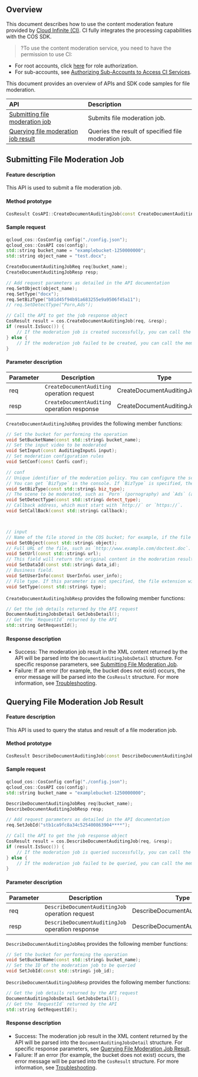 ## Overview
This document describes how to use the content moderation feature provided by [Cloud Infinite (CI)](https://www.tencentcloud.com/document/product/1045). CI fully integrates the processing capabilities with the COS SDK.

>?To use the content moderation service, you need to have the permission to use CI:
- For root accounts, click [here](https://console.cloud.tencent.com/cam/role/grant?roleName=CI_QCSRole&policyName=QcloudCOSDataFullControl,QcloudAccessForCIRole,QcloudPartAccessForCIRole&principal=eyJzZXJ2aWNlIjoiY2kucWNsb3VkLmNvbSJ9&serviceType=%E6%95%B0%E6%8D%AE%E4%B8%87%E8%B1%A1&s_url=https%3A%2F%2Fconsole.cloud.tencent.com%2Fci) for role authorization.
- For sub-accounts, see [Authorizing Sub-Accounts to Access CI Services](https://intl.cloud.tencent.com/document/product/1045/33450).

This document provides an overview of APIs and SDK code samples for file moderation.

| API | Description |
| :----------------------------------------------------------- | :------------------------- |
| [Submitting file moderation job](https://intl.cloud.tencent.com/document/product/436/48258) | Submits file moderation job.   |
| [Querying file moderation job result](https://intl.cloud.tencent.com/document/product/436/48259)  | Queries the result of specified file moderation job. |


## Submitting File Moderation Job

#### Feature description

This API is used to submit a file moderation job.

#### Method prototype

```cpp
CosResult CosAPI::CreateDocumentAuditingJob(const CreateDocumentAuditingJobReq& req, CreateDocumentAuditingJobResp* resp);
```

#### Sample request

```cpp
qcloud_cos::CosConfig config("./config.json");
qcloud_cos::CosAPI cos(config);
std::string bucket_name = "examplebucket-1250000000";
std::string object_name = "test.docx";

CreateDocumentAuditingJobReq req(bucket_name);
CreateDocumentAuditingJobResp resp;

// Add request parameters as detailed in the API documentation
req.SetObject(object_name);
req.SetType("docx");
req.SetBizType("b81d45f94b91a683255e9a9506f45a11");
// req.SetDetectType("Porn,Ads");

// Call the API to get the job response object
CosResult result = cos.CreateDocumentAuditingJob(req, &resp);
if (result.IsSucc()) {
	// If the moderation job is created successfully, you can call the member functions of `CreateDocumentAuditingJobResp`.
} else {
	// If the moderation job failed to be created, you can call the member functions of `CosResult` to output the error message.
}
```


#### Parameter description

| Parameter | Description | Type | Required |
| ---- | ------------------ | ----------------- | -------- |
| req  | `CreateDocumentAuditing` operation request | CreateDocumentAuditingJobReq | Yes       |
| resp | `CreateDocumentAuditing` operation response | CreateDocumentAuditingJobResp | Yes       |

`CreateDocumentAuditingJobReq` provides the following member functions:

```cpp
// Set the bucket for performing the operation
void SetBucketName(const std::string& bucket_name);
// Set the input video to be moderated
void SetInput(const AuditingInput& input);
// Set moderation configuration rules
void SetConf(const Conf& conf);

// conf
// Unique identifier of the moderation policy. You can configure the scenes you want to moderate on the moderation policy page in the console, such as porn, adverting, and illegal information. For configuration guides, see [Setting Moderation Policy](https://intl.cloud.tencent.com/document/product/436/52095).
// You can get `BizType` in the console. If `BizType` is specified, the moderation request will perform moderation based on the scenes configured in the moderation policy.
void SetBizType(const std::string& biz_type);
// The scene to be moderated, such as `Porn` (pornography) and `Ads` (advertising). You can pass in multiple types and separate them by comma, such as `Porn,Ads`. If you need to moderate more scenes, use the `BizType` parameter.
void SetDetectType(const std::string& detect_type);
// Callback address, which must start with `http://` or `https://`.
void SetCallBack(const std::string& callback);



// input
// Name of the file stored in the COS bucket; for example, if the file is `test.doc` in the `test` directory, then the filename is `test/test.doc`. Either `Object` or `Url` can be selected at a time.
void SetObject(const std::string& object);
// Full URL of the file, such as `http://www.example.com/doctest.doc`. Either `Object` or `Url` can be selected at a time.
void SetUrl(const std::string& url);
// This field will return the original content in the moderation result, which can contain up to 512 bytes. You can use this field to uniquely identify the data to be moderated in your business.
void SetDataId(const std::string& data_id);
// Business field.
void SetUserInfo(const UserInfo& user_info);
// File type. If this parameter is not specified, the file extension will be used as the type by default.
void SetType(const std::string& type);

```

`CreateDocumentAuditingJobResp` provides the following member functions:

```cpp
// Get the job details returned by the API request
DocumentAuditingJobsDetail GetJobsDetail();
// Get the `RequestId` returned by the API
std::string GetRequestId();

```

#### Response description

- Success: The moderation job result in the XML content returned by the API will be parsed into the `DocumentAuditingJobsDetail` structure. For specific response parameters, see [Submitting File Moderation Job](https://intl.cloud.tencent.com/document/product/436/48258).
- Failure: If an error (for example, the bucket does not exist) occurs, the error message will be parsed into the `CosResult` structure. For more information, see [Troubleshooting](https://intl.cloud.tencent.com/document/product/436/31525).


## Querying File Moderation Job Result

#### Feature description

This API is used to query the status and result of a file moderation job.

#### Method prototype

```cpp
CosResult DescribeDocumentAuditingJob(const DescribeDocumentAuditingJobReq& req, DescribeDocumentAuditingJobResp* resp);
```

#### Sample request

```cpp
qcloud_cos::CosConfig config("./config.json");
qcloud_cos::CosAPI cos(config);
std::string bucket_name = "examplebucket-1250000000";

DescribeDocumentAuditingJobReq req(bucket_name);
DescribeDocumentAuditingJobResp resp;

// Add request parameters as detailed in the API documentation
req.SetJobId("stb1ca9fc8a34c525400863904****");

// Call the API to get the job response object
CosResult result = cos.DescribeDocumentAuditingJob(req, &resp);
if (result.IsSucc()) {
	// If the moderation job is queried successfully, you can call the member functions of `DescribeDocumentAuditingJobResp`.
} else {
	// If the moderation job failed to be queried, you can call the member functions of `CosResult` to output the error message.
}
```

#### Parameter description

| Parameter | Description | Type | Required |
| ---- | ------------------ | ----------------- | -------- |
| req  | `DescribeDocumentAuditingJob` operation request | DescribeDocumentAuditingJobReq | Yes       |
| resp | `DescribeDocumentAuditingJob` operation response | DescribeDocumentAuditingJobResp | Yes       |

`DescribeDocumentAuditingJobReq` provides the following member functions:

```cpp
// Set the bucket for performing the operation
void SetBucketName(const std::string& bucket_name);
// Set the ID of the moderation job to be queried
void SetJobId(const std::string& job_id);
```

`DescribeDocumentAuditingJobResp` provides the following member functions:

```cpp
// Get the job details returned by the API request
DocumentAuditingJobsDetail GetJobsDetail();
// Get the `RequestId` returned by the API
std::string GetRequestId();

```

#### Response description

- Success: The moderation job result in the XML content returned by the API will be parsed into the `DocumentAuditingJobsDetail` structure. For specific response parameters, see [Querying File Moderation Job Result](https://intl.cloud.tencent.com/document/product/436/48259).
- Failure: If an error (for example, the bucket does not exist) occurs, the error message will be parsed into the `CosResult` structure. For more information, see [Troubleshooting](https://intl.cloud.tencent.com/document/product/436/31537).
